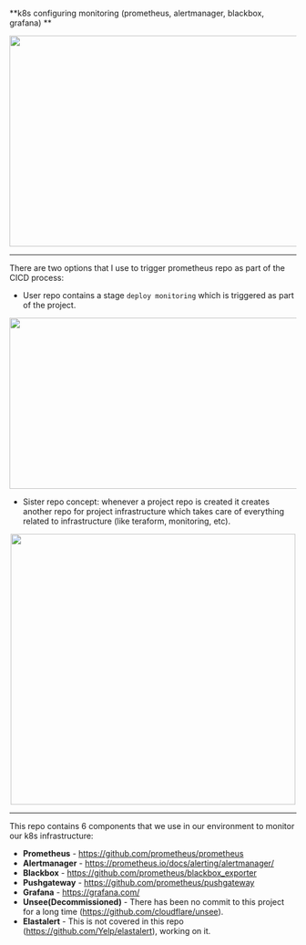 **k8s configuring monitoring (prometheus, alertmanager, blackbox, grafana) **

<p align="center">
  <img width="700" height="370" src="https://files.gitter.im/tomarv2/W5zT/Screen-Shot-2020-04-22-at-11.43.39-PM.png">
</p>

***

There are two options that I use to trigger prometheus repo as part of the CICD process:

- User repo contains a stage `deploy monitoring` which is triggered as part of the project. 

<p align="center">
  <img width="700" height="300" src="https://files.gitter.im/tomarv2/7m11/Screen-Shot-2020-04-11-at-10.04.06-AM.png">
</p>

- Sister repo concept: whenever a project repo is created it creates another repo for project infrastructure which takes care of everything related to infrastructure (like teraform, monitoring, etc).

<p align="center">
  <img width="500" height="475" src="https://files.gitter.im/tomarv2/J3HU/Screen-Shot-2020-04-12-at-6.59.21-PM.png">
</p>

***
This repo contains 6 components that we use in our environment to monitor our k8s infrastructure:

- **Prometheus** - https://github.com/prometheus/prometheus
- **Alertmanager** - https://prometheus.io/docs/alerting/alertmanager/
- **Blackbox** - https://github.com/prometheus/blackbox_exporter
- **Pushgateway** - https://github.com/prometheus/pushgateway
- **Grafana** - https://grafana.com/
- **Unsee(Decommissioned)** - There has been no commit to this project for a long time (https://github.com/cloudflare/unsee).
- **Elastalert** - This is not covered in this repo (https://github.com/Yelp/elastalert), working on it.




